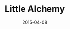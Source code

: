 ---
id: little_alchemy
layout: spotlight
collection: spotlight
published: false

date: 2015-04-08
article:
  written_on: 2015-04-08
  updated_on: 2015-04-08

authors:
  - pbakaus

tags: 
- games
scores:
  pagespeed:
      speed: 66
      ux: 100
  webpagetest:
      value: 4720
      result: http://www.webpagetest.org/result/150408_NM_D2H/

title: "Little Alchemy"
link: http://littlealchemy.com/
developer: Jakub Koziol


introduction: "A fun, mobile-friendly combination game inspired by its bigger brother Alchemy."
pros: |
  Little Alchemy is a prime example of using all of the web platform's latest abilities to its full advantage. It uses the [web app manifest](/web/fundamentals/device-access/stickyness/web-app-manifest.html) to launch fullscreen when installed and blends in with Android with the help of [theme-color](/web/fundamentals/device-access/stickyness/additional-customizations.html).

  The first time load is extremely responsive and shows the preloader right away. In addition, it can be played entirely offline through its use of AppCache. Well done.
cons: |
  On Desktop, blocking right clicking is usually considered no-no (but it allowed me to find the secret cheat code by mistyping the Chrome DevTools shortcut :)). Not a terribly big deal for a game though.

  UI-wise, a grid might improve the "all-over-the-place" feel, and when dragging elements on mobile, shifting them slightly to the top so that you can see what you're moving below your finger could improve visibility.

interview:
  - question: Why the web?
    answer: |
      Instant access, truly cross-platform and the most convenient way of sharing on top of that. If that doesn’t sound good I don’t know what does.

      Little Alchemy started as an experiment for Chrome Web Store a few years back. Over time we expanded to other platforms but the web version remains our main focus. Right now all of our native apps are directly based on the web app. It cuts a lot of work and streamlines the process of updating the game, which is incredibly important for a tiny team like ours.
  - question: What worked really well during development?
    answer: |
      With the current iteration of Little Alchemy we focused a lot on the mobile web. During the development we worked with many physical devices and remote Chrome DevTools helped us to significantly speed up the process.

      We also really enjoyed the work on performance and responsive design. Current set of tools in Chrome allows for very efficient work on these aspects of the app. 
  - question: If you could have any API to improve your app, what would it be?
    answer: |
      Games are usually heavily dependent on images. For example we have a library of over 500 images that need to be scalable and for the optimal experience they should be loaded before the player starts the game. It requires different logic than your typical web app where you can lazy load and use atlases. Having a way to deal with that in an efficient way would save us a lot of work and would make for a better experience for our players.

      Also monetization of web games is still problematic. It’s almost impossible to implement payments without going straight into free to play and there aren’t many elegant ways to support HTML5 games with ads. It’s an issue that informs the types and quality of games on the web platform.

related:
-
    title: "Web App Manifest"
    href: fundamentals/device-access/stickyness/web-app-manifest.html
    section:
      id: stickyness
      title: "Add To Home Screen"
      href: fundamentals/device-access/stickyness/
-
    title: "Theme Color"
    href: fundamentals/device-access/stickyness/additional-customizations.html
    section:
      id: stickyness
      title: "Add To Home Screen"
      href: fundamentals/device-access/stickyness/
---